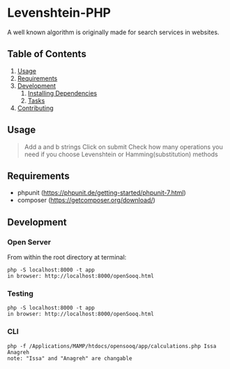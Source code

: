 # Levenshtein-PHP

A well known algorithm is originally made for search services in websites.


## Table of Contents

1. [Usage](#Usage)
1. [Requirements](#requirements)
1. [Development](#development)
    1. [Installing Dependencies](#installing-dependencies)
    1. [Tasks](#tasks)
1. [Contributing](#contributing)

## Usage

> Add a and b strings
> Click on submit
> Check how many operations you need if you choose Levenshtein or Hamming(substitution) methods

## Requirements

- phpunit (https://phpunit.de/getting-started/phpunit-7.html)
- composer (https://getcomposer.org/download/)

## Development
### Open Server
From within the root directory at terminal:

```
php -S localhost:8000 -t app
in browser: http://localhost:8000/openSooq.html
```
### Testing
```
php -S localhost:8000 -t app
in browser: http://localhost:8000/openSooq.html
```

### CLI
```
php -f /Applications/MAMP/htdocs/opensooq/app/calculations.php Issa Anagreh
note: "Issa" and "Anagreh" are changable

```

